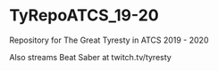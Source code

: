 # TyRepoATCS_19-20
Repository for The Great Tyresty in ATCS 2019 - 2020

Also streams Beat Saber at twitch.tv/tyresty
